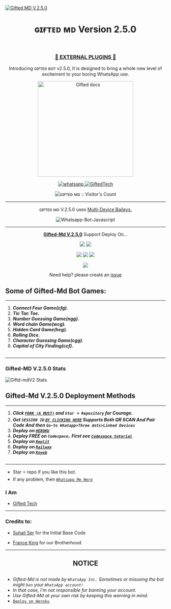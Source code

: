 [![Gifted MD V.2.5.0](https://readme-typing-svg.demolab.com?font=Anton&size=30&pause=998&color=1FC40A&background=F7F2F20A&align=center&random=false&width=800&lines=Hello+Everyone%F0%9F%91%8B!;I+am+Gifted-MD+V.2.5.0;I+am+Programmed+by+Gifted+Tech;Gifted+Tech+is+a+Self+Learned+Fronted+Developer;He+is+from+East+Africa-Kenya)](https://github.com/mouricedevs/Gifted-Md)

 <h1 align="center"> ɢɪғᴛᴇᴅ ᴍᴅ Version 2.5.0 </h1> 
 <br>

<h3 align="center"> <a href="https://github.com/mouricedevs/Gifted-Md-Plugins">🍫 EXTERNAL PLUGINS 🍫</a></h3> 

<p align="center"> Introducing ɢɪғᴛᴇᴅ ʙᴏᴛ v2.5.0, It is designed to bring a whole new level of excitement to your boring WhatsApp use. </p>

<p align="center">
  <a href="https://github.com/mouricedevs/Gifted-Md">
    <img alt="Gifted docs" height="300" src="https://telegra.ph/file/54efddccf41281ad7ec51.jpg">
  </a>
</p>
    
   
   
<p align="center">
  <a href="https://wa.me/+254728782591?text=Hi+Bro--+I+Need+Help.+I've+messaged+you+from+ɢɪғᴛᴇᴅ ʙᴏᴛ+Repo" target="_blank">
    <img alt="whatsapp" src="https://img.shields.io/badge/ Whatsapp -25D366?style=for-the-badge&logo=whatsapp&logoColor=white" />
 
  <a aria-label="ɢɪғᴛᴇᴅ ʙᴏᴛ v.2.5.0 is free to use" href="https://github.com/mouricedevs/Gifted-Md" target="_blank">
    <img alt="GiftedTech" src="https://img.shields.io/youtube/channel/subscribers/UCU071AMRqcd5mfTdCgJFwPg" target="_blank" />
  </a>

</p>
<p align="center"><img src="https://profile-counter.glitch.me/{mouricedevs}/count.svg" alt="ɢɪғᴛᴇᴅ ᴍᴅ :: Visitor's Count" /></p>

---




<p align="center"> ɢɪғᴛᴇᴅ ᴍᴅ V.2.5.0 uses
  <a href="https://github.com/adiwajshing/Baileys">Multi-Device Baileys.</a>
</p>
<p align="center">
  <img title="Whatsapp-Bot-Javascript" src="https://img.shields.io/badge/Javascript-363303?style=for-the-badge&logo=javascript&logoColor=c6c631"></img>
</p>

---

<p align="center">
  <a href="https://github.com/mouricedevs/Gifted-Md"><b>Gifted-Md V.2.5.0</b></a> Support Deploy On...
</p>

<p align="center">
  <a href="https://github.com/mouricedevs/Gifted-Md/blob/main/temp/deploy-on-vps.md"><img src="https://img.shields.io/badge/self hosting-3d1513?style=for-the-badge&logo=serverless&logoColor=FD5750"></a>
  <a href="https://railway.app/template/GZOvIe?referralCode=wVDLrh"><img src="https://img.shields.io/badge/railway-3e164f?style=for-the-badge&logo=railway&logoColor=0B0D0E"></a>
</p>
<p align="center">
  <a href="https://deploy-gifted.vercel.app"><img src="https://img.shields.io/badge/heroku-9d7acc?style=for-the-badge&logo=heroku&logoColor=430098"></a>
  <a href="https://suhail-web01.vercel.app/replit.html"><img src="https://img.shields.io/badge/replit-253c99?style=for-the-badge&logo=replit&logoColor=F26207"></a>
  <a href="https://app.koyeb.com/apps/deploy?type=git&repository=github.com/giftedtechnexus/Gifted-Md&branch=main&env[SESSION_ID]&env[OWNER_NUMBER]=254762016957&env[MONGODB_URI]&&env[OWNER_NAME]=ɢɪғᴛᴇᴅ ᴛᴇᴄʜ&env[KOYEB_API]&env[PREFIX]=.&env[WAPRESENCE]&env[AUTO_READ_STATUS]=true&env[DISABLE_PM]=false&env[PACK_AUTHER]=whatsapp+bot&env[PACK_NAME]=ɢɪғᴛᴇᴅ ᴛᴇᴄʜ&env[STYLE]=0&env[MODE]=private&env[READ_MESSAGE]=false&env[THEME]=GIFTED&env[WARN_COUNT]=3&env[BLOCK_JID]=null&env[TIME_ZONE]=Africa/Nairobi&name=gifted-tech&env[KOYEB_NAME]=suhail-md&env[SUDO]=null&env[THUMB_IMAGE]=https://telegra.ph/file/54efddccf41281ad7ec51.jpg"><img src="https://img.shields.io/badge/koyeb-033604?style=for-the-badge&logo=koyeb&logoColor=white"></a>
</p>
<p align="center">
  <a href="https://youtu.be/3NdJb6_1cJM"><img src="https://img.shields.io/badge/CodeSpace-green?colorA=%23ff000&colorB=%23017e40&style=for-the-badge&logo=git&logoColor=white"></a>
</p>
<p align="center">Need help? please create an <a href="https://github.com/mouricedevs/Gifted-Md/issues">issue</a></p>



## Some of Gifted-Md Bot Games:
---
1. ***Connect Four Game(cfg).***
2.  ***Tic Tac Toe.***
3.  ***Number Guessing Game(ngg).***
4.  ***Word chain Game(wcg).***
5.  ***Hidden Card Game(hcg).***
6.  ***Rolling Dice.***
7.  ***Character Guessing Game(cgg).***
8.  ***Capital of City Finding(ccf).***
##

---

 <h3>Gifted-MD V.2.5.0 Stats</h3>

![Giftd-mdV2 Stats](https://github-readme-stats.vercel.app/api/pin/?username=mouricedevs&repo=Gifted-Md&show_owner=true&theme=dark)




    
   
## Gifted-Md V.2.5.0 Deployment Methods
---
1.  ***Click [`FORK (A MUST)`](https://github.com/mouricedevs/Gifted-Md/fork) and `Star ⭐ Repository` for Courage.***
2.  ***Get `SESSION ID`  [`BY CLICKING HERE`](https://session.giftedtechnexus.co.ke) Supports Both QR SCAN And Pair Code And then `Go-to Whatapp>Three dots>Linked Devices`***
3. ***Deploy on [`HEROKU`](https://deploy-gifted.vercel.app)***
4.  ***Deploy FREE on `Codespace,` First see [`Codespace tutorial`](https://youtu.be/3NdJb6_1cJM)***
5.  ***Deploy on [`Replit`](https://replit.com/github.com/mouricedevs/Gifted-Md)***
6.  ***Deploy on [`Railway`](https://railway.app/template/GZOvIe?referralCode=wVDLrh)***
7.  ***Deploy on [`Koyeb`](https://app.koyeb.com/apps/deploy?type=git&repository=github.com/mouricedevs/Gifted-Md&branch=main&env[SESSION_ID]&env[OWNER_NUMBER]=254762016957&env[MONGODB_URI]&&env[OWNER_NAME]=ɢɪғᴛᴇᴅᴛᴇᴄʜ&env[KOYEB_API]&env[PREFIX]=.&env[WAPRESENCE]&env[AUTO_READ_STATUS]=true&env[DISABLE_PM]=true&env[PACK_AUTHER]=whatsapp+bot&env[PACK_NAME]=ɢɪғᴛᴇᴅᴛᴇᴄʜ&env[STYLE]=0&env[MODE]=private&env[READ_MESSAGE]=false&env[THEME]=GIFTED&env[WARN_COUNT]=3&env[BLOCK_JID]=null&env[TIME_ZONE]=Africa/Nairobi&name=suhail-md&env[KOYEB_NAME]=gifted-md&env[SUDO]=null&env[THUMB_IMAGE]=https://telegra.ph/file/54efddccf41281ad7ec51.jpg)***

##
---


- Star ⭐ repo if you like this bot.
- If any problem, then [`Whatsapp Me Here`](https://wa.me/message/NHCZC5DSOEUXB1)


### I Am
- [Gifted Tech](https://github.com/mouricedevs) 

---
### Credits to:
 - [Suhail Ser](https://github.com/SuhailTechInfo) for the Initial Base Code

 - [France King](https://github.com/franceking1) for our Brotherhood.

---


<h2 align="center">  NOTICE
</h2>
   
## 
- *Gifted-Md is not made by `WhatsApp Inc.` Sometimes or misusing the bot might `ban` your `WhatsApp account!`*
- *In that case, I'm not responsible for banning your account.*
- *Use Gifted-Md at your own risk by keeping this warning in mind.*
- [`Deploy on Heroku`]( https://deploy-gifted.vercel.app)
